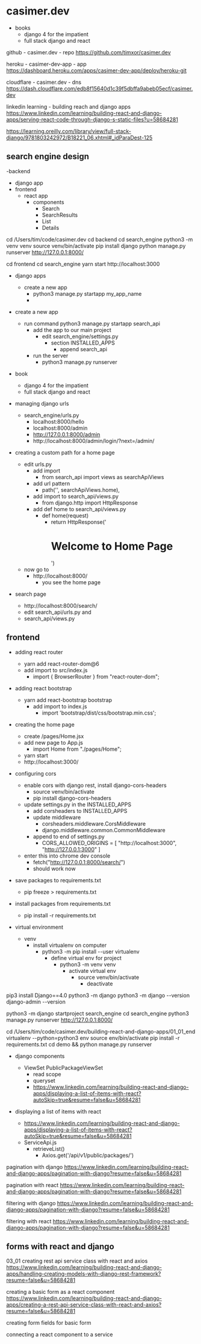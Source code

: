 # casimer.dev


- books
  - django 4 for the impatient
  - full stack django and react

  

github - casimer.dev - repo
https://github.com/timxor/casimer.dev

heroku - casimer-dev-app - app
https://dashboard.heroku.com/apps/casimer-dev-app/deploy/heroku-git

cloudflare - casimer.dev - dns
https://dash.cloudflare.com/edb8f15640d1c39f5dbffa9abeb05ecf/casimer.dev

linkedin learning - building reach and django apps
https://www.linkedin.com/learning/building-react-and-django-apps/serving-react-code-through-django-s-static-files?u=58684281



https://learning.oreilly.com/library/view/full-stack-django/9781803242972/B18221_06.xhtml#_idParaDest-125




## search engine design
-backend
  - django app
- frontend
  - react app
    - components
      - Search
      - SearchResults
      - List
      - Details




cd /Users/tim/code/casimer.dev
cd backend
cd search_engine
python3 -m venv venv
source venv/bin/activate
pip install django
python manage.py runserver
http://127.0.0.1:8000/




cd frontend
cd search_engine
yarn start
http://localhost:3000






- django apps
  - create a new app
    - python3 manage.py startapp my_app_name
    - 



- create a new app
  - run command python3 manage.py startapp search_api
    - add the app to our main project
      - edit search_engine/settings.py
        - section INSTALLED_APPS
          - append search_api
    - run the server
      - python3 manage.py runserver



- book
  - django 4 for the impatient
  - full stack django and react


- managing django urls
  - search_engine/urls.py
    - localhost:8000/hello
    - localhost:8000/admin
    - http://127.0.0.1:8000/admin
    - http://localhost:8000/admin/login/?next=/admin/


- creating a custom path for a home page
  - edit urls.py
    - add import
      - from search_api import views as searchApiViews
    - add url pattern
      - path('', searchApiViews.home),
    - add import to search_api/views.py
      - from django.http import HttpResponse
    - add def home to search_api/views.py
      - def home(request)
        - return HttpResponse('<h1>Welcome to Home Page</h1>')
  - now go to
    - http://localhost:8000/
      - you see the home page



- search page
  - http://localhost:8000/search/
  - edit search_api/urls.py and 
  - search_api/views.py




## frontend


- adding react router
  - yarn add react-router-dom@6
  - add import to src/index.js
    - import { BrowserRouter } from "react-router-dom";


- adding react bootstrap
  - yarn add react-bootstrap bootstrap
    - add import to index.js
      - import 'bootstrap/dist/css/bootstrap.min.css';


- creating the home page
  - create /pages/Home.jsx
  - add new page to App.js
    - import Home from "./pages/Home";
  - yarn start
  - http://localhost:3000/


- configuring cors
  - enable cors with django rest, install django-cors-headers
    - source venv/bin/activate
    - pip install django-cors-headers
  - update settings.py in the INSTALLED_APPS
    - add corsheaders to INSTALLED_APPS
    - update middleware
      - corsheaders.middleware.CorsMiddleware
      - django.middleware.common.CommonMiddleware
    - append to end of settings.py
      - CORS_ALLOWED_ORIGINS = [
          "http://localhost:3000",
          "http://127.0.0.1:3000"
        ]
  - enter this into chrome dev console
    - fetch("http://127.0.0.1:8000/search/")
    - should work now
    
  

- save packages to requirements.txt
  - pip freeze > requirements.txt
- install packages from requirements.txt
  - pip install -r requirements.txt



- virtual environment
  - venv
    - install virtualenv on computer
      - python3 -m pip install --user virtualenv
        - define virtual env for project
          - python3 -m venv venv
            - activate virtual env
              - source venv/bin/activate
                - deactivate





pip3 install Django==4.0
python3 -m django
python3 -m django --version
django-admin --version


python3 -m django startproject search_engine
cd search_engine
python3 manage.py runserver
http://127.0.0.1:8000/



cd /Users/tim/code/casimer.dev/building-react-and-django-apps/01_01_end
virtualenv --python=python3 env
source env/bin/activate
pip install -r requirements.txt
cd demo && python manage.py runserver




- django components
  - ViewSet PublicPackageViewSet
    - read scope
    - queryset 
    - https://www.linkedin.com/learning/building-react-and-django-apps/displaying-a-list-of-items-with-react?autoSkip=true&resume=false&u=58684281




- displaying a list of items with react
  - https://www.linkedin.com/learning/building-react-and-django-apps/displaying-a-list-of-items-with-react?autoSkip=true&resume=false&u=58684281
  - ServiceApi.js
    - retrieveList()
      - Axios.get('/api/v1/public/packages/')






pagination with django
https://www.linkedin.com/learning/building-react-and-django-apps/pagination-with-django?resume=false&u=58684281

pagination with react
https://www.linkedin.com/learning/building-react-and-django-apps/pagination-with-django?resume=false&u=58684281

filtering with django
https://www.linkedin.com/learning/building-react-and-django-apps/pagination-with-django?resume=false&u=58684281

filtering with react
https://www.linkedin.com/learning/building-react-and-django-apps/pagination-with-django?resume=false&u=58684281





## forms with react and django

03_01
creating rest api service class with react and axios
https://www.linkedin.com/learning/building-react-and-django-apps/handling-creating-models-with-django-rest-framework?resume=false&u=58684281


creating a basic form as a react component
https://www.linkedin.com/learning/building-react-and-django-apps/creating-a-rest-api-service-class-with-react-and-axios?resume=false&u=58684281


creating form fields for basic form

connecting a react component to a service


















